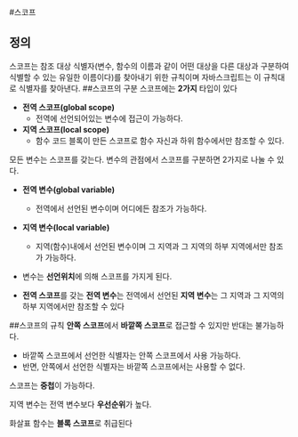 #스코프

## 정의
 스코프는 참조 대상 식별자(변수, 함수의 이름과 같이 어떤 대상을 다른 대상과 구분하여 식별할 수 있는 유일한 이름이다)를 찾아내기 위한 규칙이며 자바스크립트는 이 규칙대로 식별자를 찾아낸다.
##스코프의 구분
 스코프에는 **2가지** 타입이 있다 
   * **전역 스코프(global scope)**
        * 전역에 선언되어있는 변수에 접근이 가능하다.
   * **지역 스코프(local scope)**
        * 함수 코드 블록이 만든 스코프로 함수 자신과 하위 함수에서만 참조할 수 있다.
    
모든 변수는 스코프를 갖는다. 변수의 관점에서 스코프를 구분하면 2가지로 나눌 수 있다.
 * **전역 변수(global variable)**
    * 전역에서 선언된 변수이며 어디에든 참조가 가능하다.
 * **지역 변수(local variable)**
    * 지역(함수)내에서 선언된 변수이며 그 지역과 그 지역의 하부 지역에서만 참조가 가능하다.
    
 * 변수는 **선언위치**에 의해 스코프를 가지게 된다.

 * **전역 스코프**를 갖는 **전역 변수**는 전역에서 선언된 **지역 변수**는 그 지역과 그 지역의 하부 지역에서만 참조할 수 있다 

##스코프의 규칙 
 **안쪽 스코프**에서 **바깥쪽 스코프**로 접근할 수 있지만 반대는 불가능하다.
 * 바깥쪽 스코프에서 선언한 식별자는 안쪽 스코프에서 사용 가능하다.
 * 반면, 안쪽에서 선언한 식별자는 바깥쪽 스코프에서는 사용할 수 없다.
 
 스코프는 **중첩**이 가능하다.
 
지역 변수는 전역 변수보다 **우선순위**가 높다.

화살표 함수는 **블록 스코프**로 취급된다